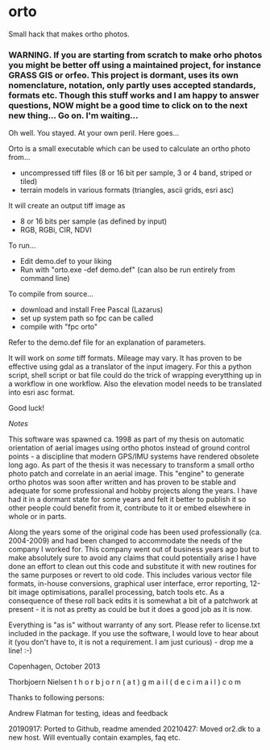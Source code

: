 # orto
Small hack that makes ortho photos. 

### WARNING. If you are starting from scratch to make orho photos you might be better off using a maintained project, for instance GRASS GIS or orfeo. This project is dormant, uses its own nomenclature, notation, only partly uses accepted standards, formats etc. Though this stuff works and I am happy to answer questions, NOW might be a good time to click on to the next new thing... Go on. I'm waiting...

Oh well. You stayed. At your own peril. Here goes...

Orto is a small executable which can be used to calculate an ortho photo from... 

- uncompressed tiff files (8 or 16 bit per sample, 3 or 4 band, striped 
  or tiled)
- terrain models in various formats (triangles, ascii grids, esri asc)

It will create an output tiff image as

- 8 or 16 bits per sample (as defined by input)
- RGB, RGBi, CIR, NDVI

To run... 

- Edit demo.def to your liking
- Run with "orto.exe -def demo.def"
(can also be run entirely from command line)

To compile from source... 

- download and install Free Pascal (Lazarus)
- set up system path so fpc can be called
- compile with "fpc orto"

Refer to the demo.def file for an explanation of parameters.

It will work on *some* tiff formats. Mileage may vary. It has proven to 
be effective using gdal as a translator of the input imagery. For this 
a python script, shell script or bat file could do the trick of wrapping 
everytthing up in a workflow in one workflow. Also the elevation model 
needs to be translated into esri asc format. 

Good luck!


*Notes*

This software was spawned ca. 1998 as part of my thesis on automatic 
orientation of aerial images using ortho photos instead of ground 
control points - a discipline that modern GPS/IMU systems have rendered 
obsolete long ago. As part of the thesis it was necessary to transform 
a small ortho photo patch and correlate in an aerial image. This 
"engine" to generate ortho photos was soon after written and has proven 
to be stable and adequate for some professional and hobby projects along 
the years. I have had it in a dormant state for some years and felt it 
better to publish it so other people could benefit from it, contribute 
to it or embed elsewhere in whole or in parts. 

Along the years some of the original code has been used professionally 
(ca. 2004-2009) and had been changed to accommodate the needs of the 
company I worked for. This company went out of business years ago but to 
make absolutely sure to avoid any claims that could potentially arise I 
have done an effort to clean out this code and substitute it with new 
routines for the same purposes or revert to old code. This includes 
various vector file formats, in-house conversions, graphical user 
interface, error reporting, 12-bit image optimisations, parallel 
processing, batch tools etc. As a consequence of these roll back edits 
it is somewhat a bit of a patchwork at present - it is not as pretty as 
could be but it does a good job as it is now.

Everything is "as is" without warranty of any sort. Please refer to 
license.txt included in the package. If you use the software, I would 
love to hear about it (you don't have to, it is not a requirement. I am 
just curious) - drop me a line! :-)

Copenhagen, October 2013

Thorbjoern Nielsen 
t h o r b j o r n ( a t ) g m a i l ( d e c i m a i l ) c o m

Thanks to following persons: 

Andrew Flatman for testing, ideas and feedback

20190917: Ported to Github, readme amended
20210427: Moved or2.dk to a new host. Will eventually contain examples, faq etc.


